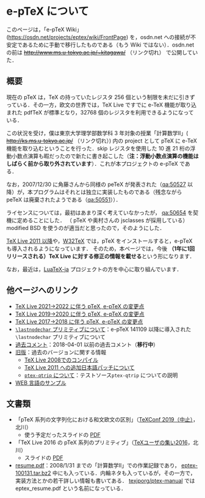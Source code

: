 # e-pTeX について

このページは，「e-pTeX Wiki」(https://osdn.net/projects/eptex/wiki/FrontPage) を，osdn.net への接続が不安定であるために手動で移行したものである（もう Wiki ではない）．osdn.net の前は ~~http://www.ms.u-tokyo.ac.jp/~kitagawa/~~ （リンク切れ） で公開していた．

## 概要

現在の pTeX は，TeX の持っていたレジスタ 256 個という制限を未だに引きずっている．その一方，欧文の世界では，TeX Live ですでに e-TeX 機能が取り込まれた pdfTeX が標準となり，32768 個のレジスタを利用できるようになっている．

この状況を受け，僕は東京大学理学部数学科 3 年対象の授業「計算数学II」( ~~http://ks.ms.u-tokyo.ac.jp/~~ （リンク切れ）) 内の project として pTeX に e-TeX 機能を取り込むということを行った．skip レジスタを使用した 10 進 21 桁の浮動小数点演算も暇だったので新たに書き起こした（**注：浮動小数点演算の機能はしばらく前から取り外されています**）．これが本プロジェクトの e-pTeX である．

なお，2007/12/30 に角藤さんから同様の peTeX が発表された（[qa:50527](http://oku.edu.mie-u.ac.jp/%7Eokumura/texfaq/qa/50527.html) 以降）が，本プログラムはそれとは独立に実装したものである（残念ながら peTeX は廃棄されたようである（[qa:50551](http://oku.edu.mie-u.ac.jp/%7Eokumura/texfaq/qa/50551.html)））．

ライセンスについては，最初はあまり深く考えていなかったが，
[qa:50654](http://oku.edu.mie-u.ac.jp/%7Eokumura/texfaq/qa/50654.htm) を契機に定めることにした．
（ pTeX や奥村さんの jsclasses が採用している）modified BSD を使うのが適当だと思ったので，そのようにした．

[TeX Live 2011 以降](http://www.tug.org/texlive/)や，[W32TeX](http://w32tex.org/index-ja.html) では，pTeX をインストールすると，e-pTeX も導入されるようになっています．
そのため，本ページでは，今後 **（1年に1回リリースされる）TeX Live に対する修正の情報を載せる**という形になります．

なお，最近は，[LuaTeX-ja]([http://sourceforge.jp/projects/luatex-ja/wiki/FrontPage) プロジェクトの方を中心に取り組んでいます．

## 他ページへのリンク
 * [TeX Live 2021→2022 に伴う pTeX, e-pTeX の変更点](tl2022/README.md)
 * [TeX Live 2019→2020 に伴う pTeX, e-pTeX の変更点](tl2020/README.md)
 * [TeX Live 2017→2018 に伴う pTeX, e-pTeX の変更点](tl2018/README.md)
 *  [`\lastnodechar` プリミティブについて](lastnodechar/README.md)：e-pTeX 141109 以降に導入された`\lastnodechar` プリミティブについて
 *  [過去コメント](old_comments/README.md)：2018-04-01 以前の過去コメント（**移行中**）
 *  [旧版](old_versions/README.md)：過去のバージョンに関する情報
    *  [TeX Live 2008でのコンパイル](tl2008/README.md)
    *  [TeX Live 2011 への追加日本語パッチについて](tl2011/README.md)
    *  [`ptex-qtrip` について](ptex-qtrip/README.md)：テストソース`ptex-qtrip` についての説明
 *  [WEB 言語のサンプル](websample/README.md)
 
<!--
以下は TL11 以降の情報
 * eplatex というコマンドはなくなり，platex というコマンドで e-pTeX が起動されるようになりました（参考：[http://oku.edu.mie-u.ac.jp/~okumura/texfaq/qa/55944.html qa:55944]）．
 * '''TeX Live 2011 の iso に収録されているバージョンにはバグが存在します．'''以下のどれかを用いて更新することをお勧めします．
   * [http://tutimura.ath.cx/ptexlive/?tlptexlive%A5%EA%A5%DD%A5%B8%A5%C8%A5%EA tlptexlive リポジトリ] からアップデートする．
   * ↑の元になった [TeX_Live_2011] のページにある（やや古い）「追加の日本語関連パッチ」を使ってバイナリを作る．
   * TeX Live 2012（2012/7/8にリリースされました）では修正されています．
 * '''[http://sourceforge.jp/projects/eptex/wiki/FrontPage/attach/eptex-pdffilemoddate-130605.diff.xz eptex-pdffilemoddate-130605.diff.xz]''': pdfTeX で実装されている {{{\pdffilemoddate}}}, {{{\pdfcreationdate}}}, {{{\pdffilesize}}} を e-pTeX, e-upTeX に追加するパッチ．
   * TeX フォーラム中の [http://oku.edu.mie-u.ac.jp/tex/mod/forum/discuss.php?d=1024 pLaTeX と standalone パッケージ（TikZとTexLive2012使用時）] が気になったので作成．
   * TeX Live SVN !r30819 で作業しています．パッチ適用後は ./reautoconf が必要です．TeX Live 2013 には間に合いませんでしたが，
     TeX Live SVN !r30897 で取り込まれたので TeX Live 2014 には入るでしょう．
   * 早速角藤さんが !W32TeX のバイナリを更新してくださいました．
   * パッチを適用すると，サンプル modtest/test1.tex が作られます（これでしかテストしていません）．
   * このパッチにより，e-pTeX のバージョンは '''130605''' となります．
-->

## 文書類
 * 「pTeX 系列の文字列化における和文欧文の区別」（[TeXConf 2019（中止）](https://texconf2019.tumblr.com/)，北川）
   * 使う予定だったスライドの [PDF](https://github.com/h-kitagawa/presentations/blob/main/tc19ptex.pdf?raw=1)
 * 「TeX Live 2016 の pTeX 系列のプリミティブ」（[TeXユーザの集い2016](https://texconf16.tumblr.com/)，北川）
   * スライドの [PDF](https://github.com/h-kitagawa/presentations/blob/main/tc16ptex.pdf?raw=1)
 * [resume.pdf](resume.pdf?raw=1)：2008/1/31 までの「計算数学II」での作業記録であり，
   [eptex-100131.tar.bz2](old_versions/eptex-100131.tar.bz2?raw=1) 中にも入っている．内輪ネタも入っているが，その一方で，実装方法とかの若干詳しい情報も書いてある．
   [texjporg/ptex-manual](https://github.com/texjporg/ptex-manual) では eptex_resume.pdf という名前になっている．
 
